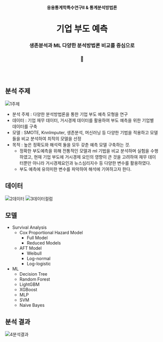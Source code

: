 <h4 align='center'> 응용통계학특수연구II & 통계분석방법론 </h4>

<h1 align='center'> 기업 부도 예측  </h1>

<h3 align='center'> 생존분석과 ML 다양한 분석방법론 비교를 중심으로 </h3>

<h3 align='center'> 🏢 </h3>



&nbsp;  
&nbsp;  

## 분석 주제
![1주제](https://github.com/yeoniiii/Corporate-Bankruptcy-Prediction/assets/76769871/f0b97161-d604-49f5-abf5-9f3a42c5d9b5)
- 분석 주제 : 다양한 분석방법론을 통한 기업 부도 예측 모형을 연구
- 데이터 : 기업 재무 데이터, 거시경제 데이터를 활용하여 부도 예측을 위한 기업별 데이터를 구축
- 모델 : SMOTE, KnnImputer, 생존분석, 머신러닝 등 다양한 기법을 적용하고 모델들을 비교 분석하여 최적의 모델을 선정
- 목적 : 높은 정확도와 해석력 둘을 모두 갖춘 예측 모델 구축하는 것.
  - 정확한 부도예측을 위해 전통적인 모델과 ml 기법을 비교 분석하며 실험을 수행하였고, 현재 기업 부도에 거시경제 요인의 영향이 큰 것을 고려하여 재무 데이터뿐만 아니라 거시경제요인과 뉴스심리지수 등 다양한 변수를 활용하였다.
  - 부도 예측에 유의미한 변수를 파악하여 해석에 기여하고자 한다.

## 데이터
![2데이터](https://github.com/yeoniiii/Corporate-Bankruptcy-Prediction/assets/76769871/4cd1e175-e48f-4c80-ae82-63d2c7a98bd9)
![3데이터컬럼](https://github.com/yeoniiii/Corporate-Bankruptcy-Prediction/assets/76769871/2d133df2-b764-415c-8fc2-8c8fde21da71)

## 모델
- Survival Analysis
  - Cox Proportional Hazard Model
    - Full Model
    - Reduced Models
  - AFT Model
    - Weibull
    - Log-normal
    - Log-logistic
- ML
  - Decision Tree
  - Random Forest
  - LightGBM
  - XGBoost
  - MLP
  - SVM
  - Naive Bayes

## 분석 결과
![4분석결과](https://github.com/yeoniiii/Corporate-Bankruptcy-Prediction/assets/76769871/e895927f-c338-489c-b840-9e048116bbf1)
